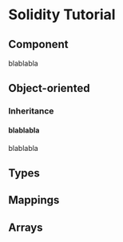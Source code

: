 # Solidity Tutorial #
## Component ##
blablabla
## Object-oriented ##
### Inheritance ###
#### blablabla ####
blablabla
## Types ##
## Mappings ##
## Arrays ##
